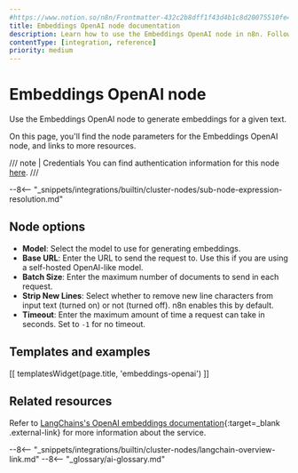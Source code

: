 ```yaml
---
#https://www.notion.so/n8n/Frontmatter-432c2b8dff1f43d4b1c8d20075510fe4
title: Embeddings OpenAI node documentation
description: Learn how to use the Embeddings OpenAI node in n8n. Follow technical documentation to integrate Embeddings OpenAI node into your workflows.
contentType: [integration, reference]
priority: medium
---
```


# Embeddings OpenAI node

Use the Embeddings OpenAI node to generate embeddings for a given text.

On this page, you'll find the node parameters for the Embeddings OpenAI node, and links to more resources.

/// note | Credentials
You can find authentication information for this node [here](/integrations/builtin/credentials/openai.md).
///

--8<-- "_snippets/integrations/builtin/cluster-nodes/sub-node-expression-resolution.md"


## Node options

* **Model**: Select the model to use for generating embeddings.
* **Base URL**: Enter the URL to send the request to. Use this if you are using a self-hosted OpenAI-like model. 
* **Batch Size**: Enter the maximum number of documents to send in each request.
* **Strip New Lines**: Select whether to remove new line characters from input text (turned on) or not (turned off). n8n enables this by default.
* **Timeout**: Enter the maximum amount of time a request can take in seconds. Set to `-1` for no timeout.

## Templates and examples

<!-- see https://www.notion.so/n8n/Pull-in-templates-for-the-integrations-pages-37c716837b804d30a33b47475f6e3780 -->
[[ templatesWidget(page.title, 'embeddings-openai') ]]

## Related resources

Refer to [LangChains's OpenAI embeddings documentation](https://js.langchain.com/docs/integrations/text_embedding/openai/){:target=_blank .external-link} for more information about the service.

--8<-- "_snippets/integrations/builtin/cluster-nodes/langchain-overview-link.md"
--8<-- "_glossary/ai-glossary.md"
